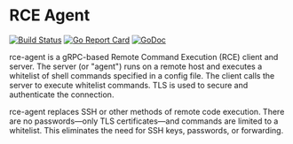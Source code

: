 # RCE Agent

[![Build Status](https://travis-ci.org/square/rce-agent.svg?branch=master)](https://travis-ci.org/square/rce-agent) [![Go Report Card](https://goreportcard.com/badge/github.com/square/rce-agent)](https://goreportcard.com/report/github.com/square/rce-agent) [![GoDoc](https://godoc.org/github.com/square/rce-agent?status.svg)](https://godoc.org/github.com/square/rce-agent)

rce-agent is a gRPC-based Remote Command Execution (RCE) client and server.
The server (or "agent") runs on a remote host and executes a whitelist of
shell commands specified in a config file. The client calls the server to
execute whitelist commands. TLS is used to secure and authenticate the connection.

rce-agent replaces SSH or other methods of remote code execution. There are no
passwords&mdash;only TLS certificates&mdash;and commands are limited to a whitelist.
This eliminates the need for SSH keys, passwords, or forwarding.
